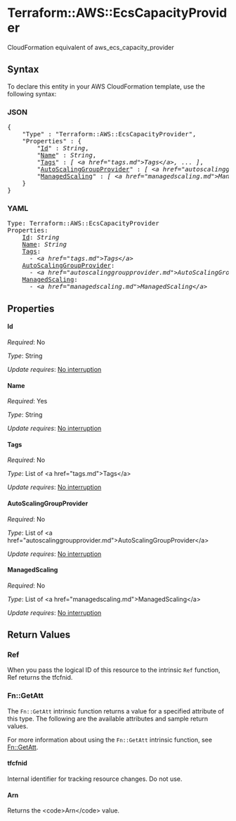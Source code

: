# Terraform::AWS::EcsCapacityProvider

CloudFormation equivalent of aws_ecs_capacity_provider

## Syntax

To declare this entity in your AWS CloudFormation template, use the following syntax:

### JSON

<pre>
{
    "Type" : "Terraform::AWS::EcsCapacityProvider",
    "Properties" : {
        "<a href="#id" title="Id">Id</a>" : <i>String</i>,
        "<a href="#name" title="Name">Name</a>" : <i>String</i>,
        "<a href="#tags" title="Tags">Tags</a>" : <i>[ &lt;a href=&#34;tags.md&#34;&gt;Tags&lt;/a&gt;, ... ]</i>,
        "<a href="#autoscalinggroupprovider" title="AutoScalingGroupProvider">AutoScalingGroupProvider</a>" : <i>[ &lt;a href=&#34;autoscalinggroupprovider.md&#34;&gt;AutoScalingGroupProvider&lt;/a&gt;, ... ]</i>,
        "<a href="#managedscaling" title="ManagedScaling">ManagedScaling</a>" : <i>[ &lt;a href=&#34;managedscaling.md&#34;&gt;ManagedScaling&lt;/a&gt;, ... ]</i>
    }
}
</pre>

### YAML

<pre>
Type: Terraform::AWS::EcsCapacityProvider
Properties:
    <a href="#id" title="Id">Id</a>: <i>String</i>
    <a href="#name" title="Name">Name</a>: <i>String</i>
    <a href="#tags" title="Tags">Tags</a>: <i>
      - &lt;a href=&#34;tags.md&#34;&gt;Tags&lt;/a&gt;</i>
    <a href="#autoscalinggroupprovider" title="AutoScalingGroupProvider">AutoScalingGroupProvider</a>: <i>
      - &lt;a href=&#34;autoscalinggroupprovider.md&#34;&gt;AutoScalingGroupProvider&lt;/a&gt;</i>
    <a href="#managedscaling" title="ManagedScaling">ManagedScaling</a>: <i>
      - &lt;a href=&#34;managedscaling.md&#34;&gt;ManagedScaling&lt;/a&gt;</i>
</pre>

## Properties

#### Id

_Required_: No

_Type_: String

_Update requires_: [No interruption](https://docs.aws.amazon.com/AWSCloudFormation/latest/UserGuide/using-cfn-updating-stacks-update-behaviors.html#update-no-interrupt)

#### Name

_Required_: Yes

_Type_: String

_Update requires_: [No interruption](https://docs.aws.amazon.com/AWSCloudFormation/latest/UserGuide/using-cfn-updating-stacks-update-behaviors.html#update-no-interrupt)

#### Tags

_Required_: No

_Type_: List of &lt;a href=&#34;tags.md&#34;&gt;Tags&lt;/a&gt;

_Update requires_: [No interruption](https://docs.aws.amazon.com/AWSCloudFormation/latest/UserGuide/using-cfn-updating-stacks-update-behaviors.html#update-no-interrupt)

#### AutoScalingGroupProvider

_Required_: No

_Type_: List of &lt;a href=&#34;autoscalinggroupprovider.md&#34;&gt;AutoScalingGroupProvider&lt;/a&gt;

_Update requires_: [No interruption](https://docs.aws.amazon.com/AWSCloudFormation/latest/UserGuide/using-cfn-updating-stacks-update-behaviors.html#update-no-interrupt)

#### ManagedScaling

_Required_: No

_Type_: List of &lt;a href=&#34;managedscaling.md&#34;&gt;ManagedScaling&lt;/a&gt;

_Update requires_: [No interruption](https://docs.aws.amazon.com/AWSCloudFormation/latest/UserGuide/using-cfn-updating-stacks-update-behaviors.html#update-no-interrupt)

## Return Values

### Ref

When you pass the logical ID of this resource to the intrinsic `Ref` function, Ref returns the tfcfnid.

### Fn::GetAtt

The `Fn::GetAtt` intrinsic function returns a value for a specified attribute of this type. The following are the available attributes and sample return values.

For more information about using the `Fn::GetAtt` intrinsic function, see [Fn::GetAtt](https://docs.aws.amazon.com/AWSCloudFormation/latest/UserGuide/intrinsic-function-reference-getatt.html).

#### tfcfnid

Internal identifier for tracking resource changes. Do not use.

#### Arn

Returns the &lt;code&gt;Arn&lt;/code&gt; value.

